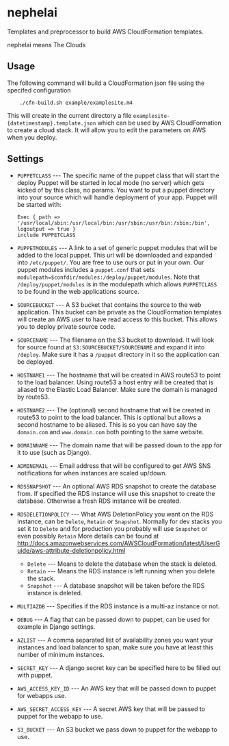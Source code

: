 nephelai
========

Templates and preprocessor to build AWS CloudFormation templates. 

nephelai means The Clouds

Usage
-----

The following command will build a CloudFormation json file using the specifed configuration

        ./cfn-build.sh example/examplesite.m4
        
This will create in the current directory a file `examplesite-{datetimestamp}.template.json` which can be used by AWS CloudFormation to create a cloud stack. It will allow you to edit the parameters on AWS when you deploy.

Settings
--------

* `PUPPETCLASS` --- The specific name of the puppet class that will start the deploy
    Puppet will be started in local mode (no server) which gets kicked of by this class, no params. You want to put a puppet directory into your source which will handle deployment of your app. Puppet will be started with:
    ```
    Exec { path => '/usr/local/sbin:/usr/local/bin:/usr/sbin:/usr/bin:/sbin:/bin', logoutput => true }
    include PUPPETCLASS
    ```

* `PUPPETMODULES` --- A link to a set of generic puppet modules that will be added to the local puppet.
    This url will be downloaded and expanded into `/etc/puppet/`. You are free to use ours or put in your own. Our puppet modules includes a `puppet.conf` that sets `modulepath=$confdir/modules:/deploy/puppet/modules`. Note that `/deploy/puppet/modules` is in the modulepath which allows `PUPPETCLASS` to be found in the web applications source.

* `SOURCEBUCKET` --- A S3 bucket that contains the source to the web application.
    This bucket can be private as the CloudFormation templates will create an AWS user to have read access to this bucket. This allows you to deploy private source code.

* `SOURCENAME` --- The filename on the S3 bucket to download.
    It will look for source found at `S3:SOURCEBUCKET/SOURCENAME` and expand it into `/deploy`. Make sure it has a `/puppet` directory in it so the application can be deployed.

* `HOSTNAME1` --- The hostname that will be created in AWS route53 to point to the load balancer.
    Using route53 a host entry will be created that is aliased to the Elastic Load Balancer. Make sure the domain is managed by route53.

* `HOSTNAME2` --- The (optional) second hostname that will be created in route53 to point to the load balancer.
    This is optional but allows a second hostname to be aliased. This is so you can have say the `domain.com` and `www.domain.com` both pointing to the same website.

* `DOMAINNAME` --- The domain name that will be passed down to the app for it to use (such as Django).

* `ADMINEMAIL` --- Email address that will be configured to get AWS SNS notifications for when instances are scaled up/down.

* `RDSSNAPSHOT` --- An optional AWS RDS snapshot to create the database from.
    If specified the RDS instance will use this snapshot to create the database. Otherwise a fresh RDS instance will be created.

* `RDSDELETIONPOLICY` --- What AWS DeletionPolicy you want on the RDS instance, can be `Delete`, `Retain` or `Snapshot`.
    Normally for dev stacks you set it to `Delete` and for production you probably will use `Snapshot` or even possibly `Retain`
    More details can be found at http://docs.amazonwebservices.com/AWSCloudFormation/latest/UserGuide/aws-attribute-deletionpolicy.html
    * `Delete` --- Means to delete the database when the stack is deleted.
    * `Retain` --- Means the RDS instance is left running when you delete the stack.
    * `Snapshot` --- A database snapshot will be taken before the RDS instance is deleted.

* `MULTIAZDB` --- Specifies if the RDS instance is a multi-az instance or not.

* `DEBUG` --- A flag that can be passed down to puppet, can be used for example in Django settings.

* `AZLIST` --- A comma separated list of availability zones you want your instances and load balancer to span, make sure you have at least this number of minimum instances.

* `SECRET_KEY` --- A django secret key can be specified here to be filled out with puppet.

* `AWS_ACCESS_KEY_ID` --- An AWS key that will be passed down to puppet for webapps use.

* `AWS_SECRET_ACCESS_KEY` --- A secret AWS key that will be passed to puppet for the webapp to use.

* `S3_BUCKET` --- An S3 bucket we pass down to puppet for the webapp to use.